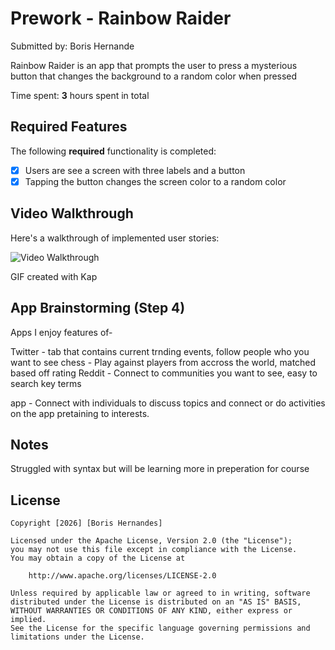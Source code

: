 # Prework - Rainbow Raider

Submitted by: Boris Hernande

Rainbow Raider is an app that prompts the user to press a mysterious button that changes the background to a random color when pressed

Time spent: **3** hours spent in total

## Required Features

The following **required** functionality is completed:

- [x] Users are see a screen with three labels and a button
- [x] Tapping the button changes the screen color to a random color
 
## Video Walkthrough

Here's a walkthrough of implemented user stories:

<img src='[[https://imgur.com/gallery/tXWZnL3](https://imgur.com/gallery/tXWZnL3)](https://github.com/Boris713/Codepath-Prework/blob/main/Kapture%202023-07-07%20at%2022.03.59.gif)' title='Video Walkthrough' width='' alt='Video Walkthrough' />

<!-- Replace this with whatever GIF tool you used! -->
GIF created with Kap
<!-- Recommended tools:
[Kap](https://getkap.co/) for macOS
[ScreenToGif](https://www.screentogif.com/) for Windows
[peek](https://github.com/phw/peek) for Linux. -->

## App Brainstorming (Step 4)
Apps I enjoy features of-

Twitter - tab that contains current trnding events, follow people who you want to see 
chess - Play against players from accross the world, matched based off rating
Reddit - Connect to communities you want to see, easy to search key terms

app - Connect with individuals to discuss topics and connect or do activities on the app pretaining to interests.

## Notes

Struggled with syntax but will be learning more in preperation for course

## License

    Copyright [2026] [Boris Hernandes]

    Licensed under the Apache License, Version 2.0 (the "License");
    you may not use this file except in compliance with the License.
    You may obtain a copy of the License at

        http://www.apache.org/licenses/LICENSE-2.0

    Unless required by applicable law or agreed to in writing, software
    distributed under the License is distributed on an "AS IS" BASIS,
    WITHOUT WARRANTIES OR CONDITIONS OF ANY KIND, either express or implied.
    See the License for the specific language governing permissions and
    limitations under the License.
